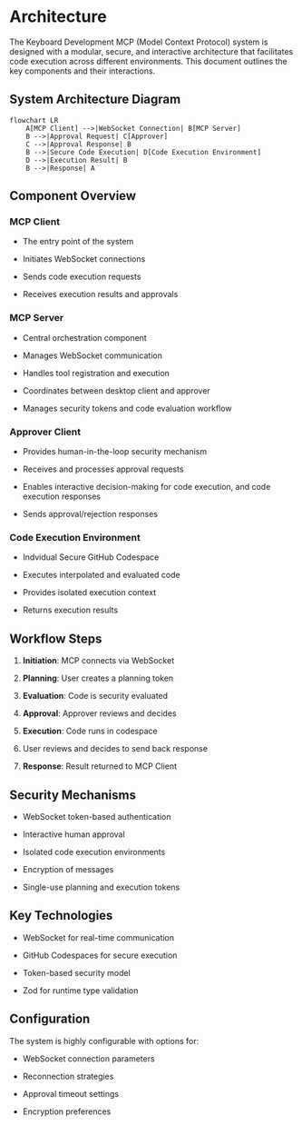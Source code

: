 # Architecture

The Keyboard Development MCP (Model Context Protocol) system is designed with a modular, secure, and interactive architecture that facilitates code execution across different environments. This document outlines the key components and their interactions.

## System Architecture Diagram

```mermaid
flowchart LR
    A[MCP Client] -->|WebSocket Connection| B[MCP Server]
    B -->|Approval Request| C[Approver]
    C -->|Approval Response| B
    B -->|Secure Code Execution| D[Code Execution Environment]
    D -->|Execution Result| B
    B -->|Response| A
```

## Component Overview

### MCP Client

* The entry point of the system

* Initiates WebSocket connections

* Sends code execution requests

* Receives execution results and approvals

### MCP Server

* Central orchestration component

* Manages WebSocket communication

* Handles tool registration and execution

* Coordinates between desktop client and approver

* Manages security tokens and code evaluation workflow

### Approver Client

* Provides human-in-the-loop security mechanism

* Receives and processes approval requests

* Enables interactive decision-making for code execution, and code execution responses

* Sends approval/rejection responses

### Code Execution Environment

* Indvidual Secure GitHub Codespace

* Executes interpolated and evaluated code

* Provides isolated execution context

* Returns execution results

## Workflow Steps

1. **Initiation**: MCP connects via WebSocket

2. **Planning**: User creates a planning token

3. **Evaluation**: Code is security evaluated

4. **Approval**: Approver reviews and decides

5. **Execution**: Code runs in codespace

6. User reviews and decides to send back response

7. **Response**: Result returned to MCP Client

## Security Mechanisms

* WebSocket token-based authentication

* Interactive human approval

* Isolated code execution environments

* Encryption of messages

* Single-use planning and execution tokens

## Key Technologies

* WebSocket for real-time communication

* GitHub Codespaces for secure execution

* Token-based security model

* Zod for runtime type validation

## Configuration

The system is highly configurable with options for:

* WebSocket connection parameters

* Reconnection strategies

* Approval timeout settings

* Encryption preferences
